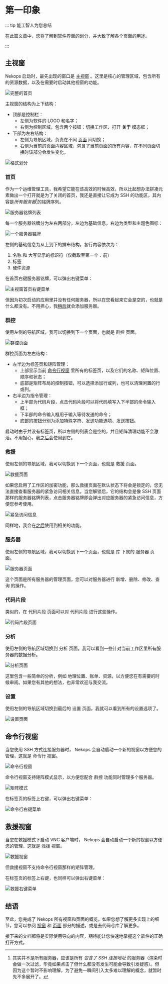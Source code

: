 # 第一印象

::: tip 能工智人为您总结

在此篇文章中，您将了解到软件界面的划分，并大致了解各个页面的用途。

:::

## 主视窗

Nekops 启动时，最先出现的窗口是 [主视窗](/window/main/) 。这里是核心的管理区域，包含所有的资源数据，以及在需要时启动其他视窗的功能。

![完整的首页](homepage-full.png)

主视窗的结构为上下结构：

- 顶部是控制栏：
  - 左侧为软件的 LOGO 和名字；
  - 右侧为控制区域，包含两个按钮：切换工作区、打开 **关于** 模态框；
- 下部为左右结构：
  - 左侧为导航区域，负责在不同 [页面](/page/) 间切换；
  - 右侧为当前的页面内容区域，包含了当前页面的所有内容，在不同页面切换时该部分会发生变化。

![格式划分](layout-split.png)

### 首页

作为一个运维管理工具，我希望它能在该高效的时候高效，所以比起想办法拼凑元素做出一个打开就是为了关闭的首页，我还是直接让它成为 SSH 的功能区，其内容是*所有服务器*[^not-every-server]的铭牌序列。

![服务器铭牌列表](servercard-list.png)

每一个服务器铭牌分为左右两部分，左边为基础信息，右边为类型和主题色图标：

![一个服务器铭牌](servercard.png)

左侧的基础信息为从上到下的排布结构，各行内容依次为：

1. 名称 和 大写显示的标识符（仅截取至第一个 `.` 前）
2. 标签
3. 硬件资源

在首页右键服务器铭牌，可以弹出右键菜单：

![主视窗首页右键菜单](main-homepage-context-menu.png)

但因为初次启动的应用里并没有任何服务器，所以在您看起来它会是空的，也就是什么都没有。不用担心，我[稍后](/quickstart/hello-server/)就会添加服务器。

### 群控

使用左侧的导航区域，我可以切换到下一个页面，也就是 群控 页面。

![群控页面](page-multirun.png)

群控页面为左右结构：

- 左半边为标签页和矩阵管理：
  - 上部显示当前 [命令行视窗](/window/shell/) 里所有的标签页，以及它们的名称、矩阵位置、顺序和状态；
  - 底部是矩阵布局的控制按钮，可以选择添加行或列，也可以清理闲置的行或列。
- 右半边为指令管理：
  - 上半部为代码片段，点击代码片段可以将代码填写入下半部的命令输入框；
  - 下半部的命令输入框用于输入等待发送的命令；
  - 底部的按钮分别为添加特殊字符、发送功能选项、发送按钮。

启动时由于并没有标签页，所以左侧的列表会是空的，并且矩阵清理功能不会激活。不用担心，我[之后](/quickstart/power-of-multirun/)会使用到它。

### 救援

使用左侧的导航区域，我可以切换到下一个页面，也就是 救援 页面。

![救援页面](page-rescue.png)

如果您启用了工作区的加密功能，那么救援页面在默认状态下将会是锁定的，您无法直接查看服务器的紧急访问相关信息。当您解锁后，它的结构会是像 SSH 页面那样的服务器铭牌列表，点击服务器铭牌即会弹出对应服务器的紧急访问信息，方便您参考使用。

![紧急访问信息](emergency-access.png)

同样地，我会在[之后](/quickstart/rescue-server/)使用到相关的功能。

### 服务器

使用左侧的导航区域，我可以切换到下一个页面，也就是 库 下属的 服务器 页面。

![服务器页面](page-servers.png)

这个页面是所有服务器的管理页面，您可以对服务器进行 新增、删除、修改、查询 的操作。

### 代码片段

类似的，在 代码片段 页面可以对 代码片段 进行这些操作。

![代码片段页面](page-snippets.png)

### 分析

使用左侧的导航区域切换到 分析 页面，我可以看到一些针对当前工作区里所有服务器的数据分析。

![分析页面](page-analysis.png)

这里包含一些简单的分析，例如 地理位置、账单、资源，以方便您在有需要的时候审阅。如果您有其他的想法，也非常欢迎与我交流。

### 设置

使用左侧的导航区域切换到最后的 设置 页面，我就可以看到所有的设置选项了。

![设置页面](page-settings.png)

## 命令行视窗

当您使用 SSH 方式连接服务器时， Nekops 会自动启动一个新的视窗以方便您的管理，这就是 命令行 视窗。

![命令行视窗](window-shell.png)

命令行视窗支持矩阵模式显示，以方便您配合 群控 功能同时管理多个服务器。

![矩阵模式](grid-mode.png)

在标签页的标签上右键，可以弹出右键菜单：

![命令行右键菜单](shell-context-menu.png)

## 救援视窗

当您在救援模式下启动 VNC 客户端时， Nekops 会自动启动一个新的视窗以方便您的管理，这就是 救援 视窗。

![救援视窗](window-rescue.png)

但救援视窗不支持命令行视窗那样的矩阵管理。

在标签页的标签上右键，也同样可以弹出右键菜单：

![救援右键菜单](rescue-context-menu.png)

## 结语

至此，您完成了 Nekops 所有视窗和页面的概览。如果您想了解更多实现上的细节，您可以参阅 [视窗](/window/) 和 [页面](/page/) 部分的描述，或是去代码仓库了解更多。

接下来的文档都将是实际使用导向的内容，期待能让您快速地掌握这个软件的正确打开方式。

<!-- 脚注 -->

[^not-every-server]: 其实并不是所有服务器，应该是所有 *包含了 SSH 连接地址* 的服务器（渲染时会做一次过滤，毕竟如果点击了但什么都没有发生可能会导致引发疑惑）。但因为这个暂时不影响理解，为了避免一瞬间引入太多难以理解的概念，就暂时先不多展开了。
